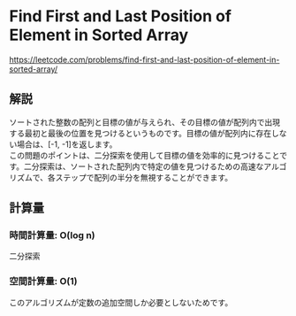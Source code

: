 # Find First and Last Position of Element in Sorted Array
https://leetcode.com/problems/find-first-and-last-position-of-element-in-sorted-array/

## 解説
ソートされた整数の配列と目標の値が与えられ、その目標の値が配列内で出現する最初と最後の位置を見つけるというものです。目標の値が配列内に存在しない場合は、[-1, -1]を返します。  
この問題のポイントは、二分探索を使用して目標の値を効率的に見つけることです。二分探索は、ソートされた配列内で特定の値を見つけるための高速なアルゴリズムで、各ステップで配列の半分を無視することができます。

## 計算量

### 時間計算量: O(log n)
二分探索

### 空間計算量: O(1)
このアルゴリズムが定数の追加空間しか必要としないためです。